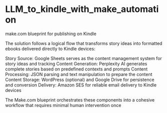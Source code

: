 # LLM_to_kindle_with_make_automation
make.com blueprint for publishing on Kindle

The solution follows a logical flow that transforms story ideas into formatted ebooks delivered directly to Kindle devices:

Story Source: Google Sheets serves as the content management system for story ideas and tracking
Content Generation: Perplexity AI generates complete stories based on predefined contexts and prompts
Content Processing: JSON parsing and text manipulation to prepare the content
Content Storage: WordPress (optional) and Google Drive for persistence and conversion
Delivery: Amazon SES for reliable email delivery to Kindle devices

The Make.com blueprint orchestrates these components into a cohesive workflow that requires minimal human intervention once
